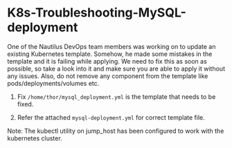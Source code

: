 # K8s-Troubleshooting-MySQL-deployment

One of the Nautilus DevOps team members was working on to update an existing Kubernetes template. Somehow, he made some mistakes in the template and it is failing while applying. We need to fix this as soon as possible, so take a look into it and make sure you are able to apply it without any issues. Also, do not remove any component from the template like pods/deployments/volumes etc.

1. Fix `/home/thor/mysql_deployment.yml` is the template that needs to be fixed.

2. Refer the attached `mysql-deployment.yml` for correct template file.

Note: The kubectl utility on jump_host has been configured to work with the kubernetes cluster.

